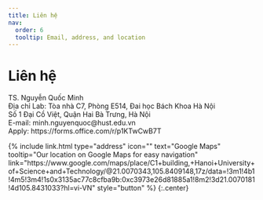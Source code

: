 ```yaml
---
title: Liên hệ
nav:
  order: 6
  tooltip: Email, address, and location
---
```


# <i class="fas fa-envelope"></i>Liên hệ

<center>
<p style='text-align: left;'> 
TS. Nguyễn Quốc Minh<br>
Địa chỉ Lab: Tòa nhà C7, Phòng E514, Đai học Bách Khoa Hà Nội<br>
Số 1 Đại Cồ Việt, Quận Hai Bà Trưng, Hà Nội<br>
E-mail: minh.nguyenquoc@hust.edu.vn <br>
Apply: https://forms.office.com/r/p1KTwCwB7T  </p></center>
{%
  include link.html
  type="address"
  icon=""
  text="Google Maps"
  tooltip="Our location on Google Maps for easy navigation"
  link="https://www.google.com/maps/place/C1+building,+Hanoi+University+of+Science+and+Technology/@21.0070343,105.8409148,17z/data=!3m1!4b1!4m5!3m4!1s0x3135ac77c8cfba9b:0xc3973e26d81885a1!8m2!3d21.0070181!4d105.8431033?hl=vi-VN"
  style="button"
%}
{:.center}
